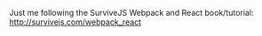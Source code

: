 Just me following the SurviveJS Webpack and React book/tutorial:
http://survivejs.com/webpack_react
